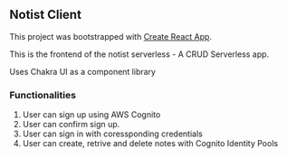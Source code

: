 ## Notist Client

This project was bootstrapped with [Create React App](https://github.com/facebook/create-react-app).

This is the frontend of the notist serverless - A CRUD Serverless app.

Uses Chakra UI as a component library

### Functionalities

1. User can sign up using AWS Cognito
2. User can confirm sign up.
3. User can sign in with coressponding credentials
4. User can create, retrive and delete notes with Cognito Identity Pools
